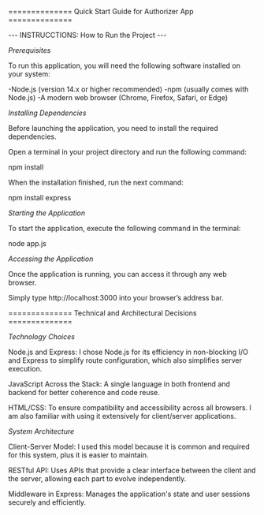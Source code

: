 ============== Quick Start Guide for Authorizer App ==============

--- INSTRUCCTIONS: How to Run the Project ---

*Prerequisites*

To run this application, you will need the following software installed on your system:

-Node.js (version 14.x or higher recommended)
-npm (usually comes with Node.js)
-A modern web browser (Chrome, Firefox, Safari, or Edge)

*Installing Dependencies*

Before launching the application, you need to install the required dependencies. 

Open a terminal in your project directory and run the following command:

npm install

When the installation finished, run the next command:

npm install express

*Starting the Application*

To start the application, execute the following command in the terminal:

node app.js

*Accessing the Application*

Once the application is running, you can access it through any web browser.

Simply type http://localhost:3000 into your browser’s address bar.

============== Technical and Architectural Decisions ==============

*Technology Choices*

Node.js and Express: I chose Node.js for its efficiency in non-blocking I/O and Express to simplify route configuration, which also simplifies server execution.

JavaScript Across the Stack: A single language in both frontend and backend for better coherence and code reuse.

HTML/CSS: To ensure compatibility and accessibility across all browsers. I am also familiar with using it extensively for client/server applications.



*System Architecture*

Client-Server Model: I used this model because it is common and required for this system, plus it is easier to maintain.

RESTful API: Uses APIs that provide a clear interface between the client and the server, allowing each part to evolve independently.

Middleware in Express: Manages the application's state and user sessions securely and efficiently.




